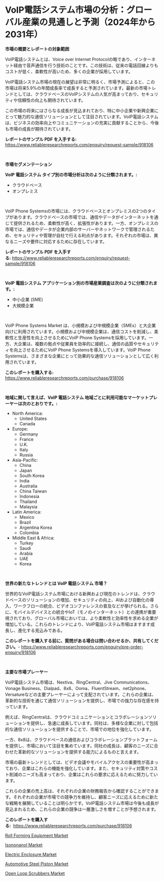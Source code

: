 <p><h1>VoIP電話システム市場の分析：グローバル産業の見通しと予測（2024年から2031年）</h1></p><p><strong>市場の概要とレポートの対象範囲</strong></p>
<p><p>VoIP電話システムとは、Voice over Internet Protocolの略であり、インターネット経由で音声通信を行う技術のことです。この技術は、従来の電話回線よりもコストが低く、柔軟性が高いため、多くの企業が採用しています。</p><p>VoIP電話システム市場の現在の展望は非常に明るく、市場予測によると、この市場は将来5.9%の年間成長率で成長すると予測されています。最新の市場トレンドとしては、クラウドベースのVoIPシステムの人気が高まっており、セキュリティや信頼性の向上も期待されています。</p><p>この市場の将来にはさらなる成長が見込まれており、特に中小企業や新興企業にとって魅力的な通信ソリューションとして注目されています。VoIP電話システムは、ビジネスの効率向上やコミュニケーションの充実に貢献することから、今後も市場の成長が期待されています。</p></p>
<p><strong>レポートのサンプル PDF を入手する:</strong> <a href="https://www.reliableresearchreports.com/enquiry/request-sample/918106">https://www.reliableresearchreports.com/enquiry/request-sample/918106</a></p>
<p>&nbsp;</p>
<p><strong>市場セグメンテーション</strong></p>
<p><strong>VoIP 電話システム タイプ別の市場分析は次のように分類されます。:</strong></p>
<p><ul><li>クラウドベース</li><li>オンプレミス</li></ul></p>
<p>&nbsp;</p>
<p><p>VoIP Phone Systemsの市場には、クラウドベースとオンプレミスの2つのタイプがあります。クラウドベースの市場では、通信やデータがインターネットを通じて提供されるため、柔軟性が高く、拡張性があります。一方、オンプレミスの市場では、通信やデータが企業内部のサーバーやネットワークで管理されるため、セキュリティや管理が自社で行える利点があります。それぞれの市場は、異なるニーズや要件に対応するために存在しています。</p></p>
<p><strong>レポートのサンプル PDF を入手する:</strong>&nbsp;<a href="https://www.reliableresearchreports.com/enquiry/request-sample/918106">https://www.reliableresearchreports.com/enquiry/request-sample/918106</a></p>
<p>&nbsp;</p>
<p><strong> VoIP 電話システム アプリケーション別の市場産業調査は次のように分類されます。:</strong></p>
<p><ul><li>中小企業 (SME)</li><li>大規模企業</li></ul></p>
<p>&nbsp;</p>
<p><p>VoIP Phone Systems Market は、小規模および中規模企業（SMEs）と大企業向けに利用されています。小規模および中規模企業は、通信コストを削減し、柔軟性と生産性を向上させるためにVoIP Phone Systemsを採用しています。一方、大企業は、複数の拠点や従業員を効率的に接続し、通信の品質やセキュリティを向上させるためにVoIP Phone Systemsを導入しています。VoIP Phone Systemsは、さまざまな企業にとって効果的な通信ソリューションとして広く利用されています。</p></p>
<p><strong>このレポートを購入する:</strong>&nbsp; <a href="https://www.reliableresearchreports.com/purchase/918106">https://www.reliableresearchreports.com/purchase/918106</a></p>
<p>&nbsp;</p>
<p><strong>地域に関して言えば、VoIP 電話システム 地域ごとに利用可能なマーケットプレーヤーは次のとおりです。:</strong></p>
<p><ul>
    <li>
        North America:
        <ul>
            <li>United States</li>
            <li>Canada</li>
        </ul>
    </li>
    <li>
        Europe:
        <ul>
            <li>Germany</li>
            <li>France</li>
            <li>U.K.</li>
            <li>Italy</li>
            <li>Russia</li>
        </ul>
    </li>
    <li>
        Asia-Pacific:
        <ul>
            <li>China</li>
            <li>Japan</li>
            <li>South Korea</li>
            <li>India</li>
            <li>Australia</li>
            <li>China Taiwan</li>
            <li>Indonesia</li>
            <li>Thailand</li>
            <li>Malaysia</li>
        </ul>
    </li>
    <li>
        Latin America:
        <ul>
            <li>Mexico</li>
            <li>Brazil</li>
            <li>Argentina Korea</li>
            <li>Colombia</li>
        </ul>
    </li>
    <li>
        Middle East & Africa:
        <ul>
            <li>Turkey</li>
            <li>Saudi</li>
            <li>Arabia</li>
            <li>UAE</li>
            <li>Korea</li>
        </ul>
    </li>
    </ul></p>
<p>&nbsp;</p>
<p><strong>世界の新たなトレンドとは VoIP 電話システム 市場？</strong></p>
<p><p>世界的なVoIP電話システム市場における新興および現在のトレンドは、クラウドベースのソリューションの増加、セキュリティの向上、AIおよび自動化の導入、ワークフローの統合、ビデオコンファレンスの普及などが挙げられる。さらに、モバイルデバイスとの統合やIoT（モノのインターネット）との連携が重要視されており、グローバル市場においては、より柔軟性と効率性を求める企業が増加している。これらのトレンドにより、VoIP電話システム市場はますます成長し、進化する見込みである。</p></p>
<p><strong>このレポートを購入する前に、質問がある場合は問い合わせるか、共有してください。</strong>- <a href="https://www.reliableresearchreports.com/enquiry/pre-order-enquiry/918106">https://www.reliableresearchreports.com/enquiry/pre-order-enquiry/918106</a></p>
<p>&nbsp;</p>
<p><strong>主要な市場プレーヤー</strong></p>
<p><p>VoIP電話システム市場は、Nextiva、RingCentral、Jive Communications、Vonage Business、Dialpad、8x8、Ooma、FluentStream、net2phone、Versatureなどの主要プレーヤーによって支配されています。これらの企業は、革新的な技術を通じて通信ソリューションを提供し、市場での強力な存在感を持っています。</p><p>例えば、RingCentralは、クラウドコミュニケーションとコラボレーションソリューションを提供し、急速に成長しています。同社は、多様な企業に対して包括的な通信ソリューションを提供することで、市場での地位を強化しています。</p><p>一方、8x8は、クラウドベースの通信およびコラボレーションプラットフォームを提供し、市場において注目を集めています。同社の成長は、顧客のニーズに合わせた革新的なソリューションを提供する能力によるものと言えます。</p><p>市場の最新トレンドとしては、ビデオ会議やモバイルアクセスの重要性が高まっており、企業はこれらの機能を強化しています。また、セキュリティ対策やコスト削減のニーズも高まっており、企業はこれらの要求に応えるために努力しています。</p><p>これらの企業の売上高は、それぞれの企業の財務報告から確認することができます。それぞれの企業が市場での競争力を維持し、顧客ニーズに応えるために新たな戦略を展開していることは明らかです。VoIP電話システム市場は今後も成長が見込まれるため、これらの企業の競争は一層激しさを増すことが予想されます。</p></p>
<p><strong>このレポートを購入する:</strong>&nbsp;&nbsp;<a href="https://www.reliableresearchreports.com/purchase/918106">https://www.reliableresearchreports.com/purchase/918106</a></p>
<p><p><a href="https://github.com/eeaveuhhh/Market-Research-Report-List-1/blob/main/roll-forming-equipment-market.md">Roll Forming Equipment Market</a></p><p><a href="https://view.publitas.com/reportprime-1/isononanol-market-size-and-examines-its-market-scope-with-a-primary-focus-on-growth-opportunities-and-forecasted-trends-spanning-from-2024-to-2031/">Isononanol Market</a></p><p><a href="https://natural-crush-b99.notion.site/Electric-Enclosure-Market-Research-Report-Provides-thorough-Industry-Overview-which-offers-an-In-De-c233baff67f34de5b04dac6cd5025bba">Electric Enclosure Market</a></p><p><a href="https://zircon-bluebell-299.notion.site/Automotive-Steel-Piston-Market-Size-Market-Share-and-Global-Market-Analysis-Report-2024-2031-da1dd521f4884e50ae43cf9fd7f4a4ab">Automotive Steel Piston Market</a></p><p><a href="https://github.com/khayangel/Market-Research-Report-List-2/blob/main/open-loop-scrubbers-market.md">Open Loop Scrubbers Market</a></p></p>